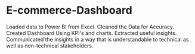 # E-commerce-Dashboard
Loaded data to Power BI from Excel.
Cleaned the Data for Accuracy.
Created Dashboard Using KPI's and charts.
Extracted useful insights.
Communicated the insights in a way that is understandable to technical as well as non-technical stakeholders.
